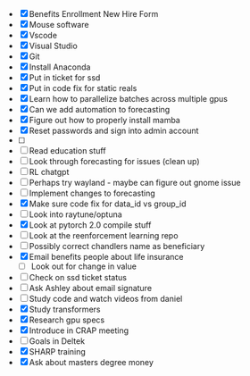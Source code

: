 - [x] Benefits Enrollment New Hire Form
- [x] Mouse software
- [x] Vscode
- [x] Visual Studio
- [x] Git
- [x] Install Anaconda
- [x] Put in ticket for ssd
- [x] Put in code fix for static reals
- [x] Learn how to parallelize batches across multiple gpus
- [x] Can we add automation to forecasting
- [x] Figure out how to properly install mamba
- [x] Reset passwords and sign into admin account
- [ ] 
- [ ] Read education stuff
- [ ] Look through forecasting for issues (clean up)
- [ ] RL chatgpt
- [ ] Perhaps try wayland - maybe can figure out gnome issue
- [ ] Implement changes to forecasting
- [x] Make sure code fix for data_id vs group_id
- [ ] Look into raytune/optuna
- [x] Look at pytorch 2.0 compile stuff
- [ ] Look at the reenforcement learning repo
- [ ] Possibly correct chandlers name as beneficiary
- [x] Email benefits people about life insurance
	- [ ] Look out for change in value
- [ ] Check on ssd ticket status
- [ ] Ask Ashley about email signature
- [ ] Study code and watch videos from daniel
- [x] Study transformers
- [x] Research gpu specs
- [x] Introduce in CRAP meeting
- [ ] Goals in Deltek
- [x] SHARP training
- [x] Ask about masters degree money